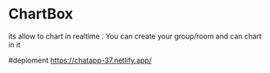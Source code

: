 # ChartBox
its allow to chart in realtime . You can create your group/room and can chart in it

#deploment
https://chatapp-37.netlify.app/
